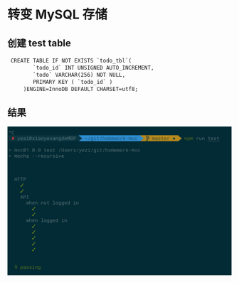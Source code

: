# 转变 MySQL 存储

## 创建 test table 

```
 CREATE TABLE IF NOT EXISTS `todo_tbl`(
        `todo_id` INT UNSIGNED AUTO_INCREMENT,
        `todo` VARCHAR(256) NOT NULL,
        PRIMARY KEY ( `todo_id` )
     )ENGINE=InnoDB DEFAULT CHARSET=utf8;

```

## 结果

![result.png](./result.png)